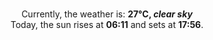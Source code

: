 <p  align="center"><br/>Currently, the weather is: <b> 27°C, <i>clear sky</i></b></br>Today, the sun rises at <b>06:11</b> and sets at <b>17:56</b>.</p>